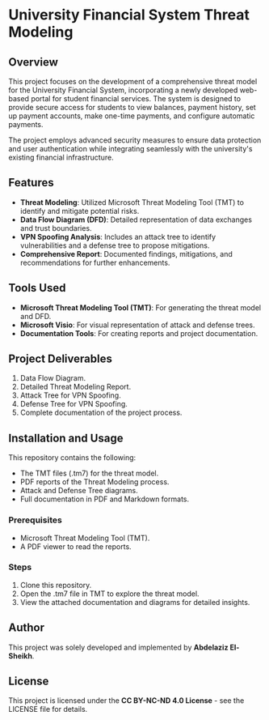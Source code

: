 # University Financial System Threat Modeling

## Overview

This project focuses on the development of a comprehensive threat model for the University Financial System, incorporating a newly developed web-based portal for student financial services.
The system is designed to provide secure access for students to view balances, payment history, set up payment accounts, make one-time payments, and configure automatic payments.

The project employs advanced security measures to ensure data protection and user authentication while integrating seamlessly with the university's existing financial infrastructure.

## Features

- **Threat Modeling**: Utilized Microsoft Threat Modeling Tool (TMT) to identify and mitigate potential risks.
- **Data Flow Diagram (DFD)**: Detailed representation of data exchanges and trust boundaries.
- **VPN Spoofing Analysis**: Includes an attack tree to identify vulnerabilities and a defense tree to propose mitigations.
- **Comprehensive Report**: Documented findings, mitigations, and recommendations for further enhancements.

## Tools Used

- **Microsoft Threat Modeling Tool (TMT)**: For generating the threat model and DFD.
- **Microsoft Visio**: For visual representation of attack and defense trees.
- **Documentation Tools**: For creating reports and project documentation.

## Project Deliverables

1. Data Flow Diagram.
2. Detailed Threat Modeling Report.
3. Attack Tree for VPN Spoofing.
4. Defense Tree for VPN Spoofing.
5. Complete documentation of the project process.

## Installation and Usage

This repository contains the following:

- The TMT files (.tm7) for the threat model.
- PDF reports of the Threat Modeling process.
- Attack and Defense Tree diagrams.
- Full documentation in PDF and Markdown formats.

### Prerequisites

- Microsoft Threat Modeling Tool (TMT).
- A PDF viewer to read the reports.

### Steps

1. Clone this repository.
2. Open the .tm7 file in TMT to explore the threat model.
3. View the attached documentation and diagrams for detailed insights.

## Author

This project was solely developed and implemented by **Abdelaziz El-Sheikh**.

## License

This project is licensed under the **CC BY-NC-ND 4.0 License** - see the LICENSE file for details.
